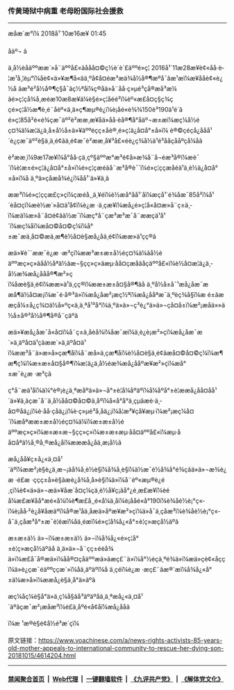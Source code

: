 ### 传黄琦狱中病重 老母盼国际社会援救
------------------------

<div class="published">
 <span class="date" title="ä¸­å½æ¶é´">
  <time datetime="2018-10-16T01:45:00+08:00">
   æåæ´æ°ï¼ 2018å¹´10æ16æ¥ 01:45
  </time>
 </span>
</div>
<br/>
<div class="wsw">
 <span class="dateline">
  åäº¬ â
 </span>
 <p>
  ä¸­å½èåäººææ´»å¨äººå£«ãå­åå¤©ç½è´è´£äººé»ç¦ 2016å¹´11æ28æ¥è¢«åå·è­¦æ¹å¸¦èµ°ï¼åè¢«ä»¥æ¶å«âä¸ºå¢å¤éæ³æä¾å½å®¶æºå¯âæ¹æï¼æ¥ååè¢«è¿½å âæ³é²å½å®¶ç§å¯âç½ªåï¼ç®åä»å¨åå·ç»µé³çå®æå³æ¼ ãé»ç¦çå¾å¸æéæ10æ8æ¥ä¼è§é»ç¦åéé²ï¼èº«æ£å¤ç§ç¾ççé»ç¦å½æ¶è¸é¨åèº«ä¸ä»ç¶æµ®è¿ï¼è¡åé«è¾¾150è³190ä¹é´ã é»ç¦85å²é«é¾çæ¯äº²è²ææ¸æ¥åä»åå·èå®¶å°åäº¬æ±æï¼æç¼å½éç¤¾ä¼æ¦ä¿ä¸­å±å½å±ä»¥äººéçç±åè®¸é»ç¦ä¿å¤å°±å»ï¼ è®©çéçå¿å­åå¹´è¿çæ¯äº²è§ä¸ä¸é¢ãä¸é¢æ¯è²ææ¸å¥³å£«éè¿ç¾å½ä¹é³ååçååºçå¼åã
 </p>
 <p>
  è²ææ¸ï¼9æ17æ¥ï¼å°åå·çä¸­çº§äººæ°æ³é¢å»æ¾å¨å¬éæ³å®ï¼æè¯´ï¼è¦æ±é»ç¦ä¿å¤å°±å»ï¼é»ç¦çæéãå¨æ³å®è¯´ï¼é»ç¦ççæåéä¹ä¸è½ä¿å¤å°±å»ï¼å ä¸ºä»çåæå¾é¿ï¼åå¹´ä»¥ä¸ã
 </p>
 <p>
  ææ³ï¼é»ç¦ççæ£ç»çï¼çæéå¸¸ä¸¥éï¼è½æå°åå¹´åï¼æçå¹´é¾åæ¯85å²ï¼å¹´èå¤çï¼æè½æ´»å¤ä¹å¢ï¼è¿æ ·ä¸çæ¥ï¼æå¿é»ç¦å«å¤æ­»å¨ç±ä¸­ï¼æä¼æ­»å¨å¤é¢ãä½æ¯ï¼æç°å¨çæ³æ³æ¯å¨ææçä¹å¹´ï¼æç¼åï¼æå¤©å¤©ç¼ï¼å°±æ¯æä¸å¤©æä¸æ¶è½å¤è§æå¿å­ä¸é¢ï¼ææ­»ä¹çç®ã
 </p>
 <p>
  æä»¥è¯´ææ¯è¿æ ·æ³çï¼ææ³æ±æ±å½éç¤¾ä¼ãå½éäººæç»ç»ãåå½åªä½ãæ¬§çç»ç»ãæµ·åå¤çæåãåçäººå£«ï¼è½å¤æ¦ä¿ä¸­å½æ¾æå¿å­åå®¶æ²»çï¼åæè§ä¸é¢ï¼ææ­»ä¹ä¸çç®ï¼ææ±æ±å¤§å®¶ãå ä¸ºå½å±å¯¹æå¿å­æ¯ææå¶ä½å¤æ¡ï¼æ¯é·å®³ä»ï¼æå¿å­æ²¡æç½ªï¼æå¿å­åªæ¯ä¸ºèç¾å§ï¼æ é±ãæ æçå¼±å¿ç¾¤ä½å»ºç«ä¸ä¸ªå¹³å°ï¼ä¸ºä»ä»¬ç³è¿°ä»ä»¬çå¤å±ï¼æ²¡æåä»»ä½å±å®³å½å®¶å®å¨çäºã
 </p>
 <p>
  æä»¥æå¿å­æ¯å«å¤ï¼å¨ç±ä¸­åèå¾ï¼åæ¯æï¼ä¸è¿è¡æ²»çï¼æå¿å­æ¯æ´»ä¸äºå¤ä¹çãææ´»ä¸äºå¤ä¹ï¼ææ³å¨ä»æ­»å»çæ¶åï¼å¨æå»ä¸çæ¶åï¼è½å¤è§ä¸é¢ãæå¤©å¤©ç¼ï¼æ¶æ¶ç¼ï¼æ±æ±å¤§å®¶ï¼æ¦ä¿ä¸­å½éæ¾æå¿å­åºæ¥æ²»çï¼æå°±æ¯è¿æ ·æ³çã
 </p>
 <p>
  ç°å¨æä¹åï¼ä¼°è®¡è¿ä¸ªæåºä»ä»¬å°±è¦å¼åº­äºï¼å¼åº­å°±è¦æ­æå¿å­å¤åå¹´ä»¥ä¸ãçæ¯å¨ä¸­å½åå¤©å¤©ä¸åºï¼å«å°å°ä¸çµãæè·ä¸­å¤®åä¿¡ï¼è·åå·çåä¿¡ï¼è·ç»µé³å¸åä¿¡ï¼å¦æ³¥çå¥æµ·ï¼æ²¡æç¼å¤´ï¼æåªææ±æ±å½éç¤¾ä¼ï¼æ±æ±å½éäººæç»ç»ï¼æ±æ±æ¬§çç»ç»ï¼æ±æ±æµ·åå¤äººå£«ï¼æµ·åå¤åªä½å¸®å¸®æå¿å­ï¼æææå¿å­ä¸æ¡å½ã
 </p>
 <p>
  æå¿å­å¥ç±å¿«ä¸¤å¹´äºï¼ææ²¡è§è¿ä¸æ¬¡ãå¾å¸è½è§ï¼å¾å¸è§ï¼ä½æ¯é½å¾å°é¾çãä»ä»¬æ¾è¿æ ·é£æ ·ççç±å»è§ãæè¿å¾å¸å»è§ï¼ä»ï¼å¨èº«æµ®è¿é¸çï¼è¢«ä»ä»¬æä»¥åæ´å¤ç¼çä¸è½å¥ç¡ãå°¿é¸æ£æ¥ï¼èéå¼æ£æ¥åå°æé«å¼ï¼è¶æ­£å¸¸é«å¼ä¸åï¼è¡ååé«å°190ï¼è¾åè½è¡°ç«­ï¼è¡åå·²è¿å¥åæäºï¼å®æ¹åä¸åæä»åºæ¥æ²»çï¼ä»å¯ä¸çåæ³ï¼è¾åè½è¡°ç«­å¯ä¸çåæ³å°±æ¯è¦éæï¼åä¸éæï¼é»ç¦å¾å¿«å°±è¦ç»æçå½äºã
 </p>
 <p>
  æ±æ±ä½ ä»¬ï¼æ±æ±ä½ ä»¬ï¼å¾å¿«é»ç¦å°±è¦ç»æçå½äºãå ä¸ä»ä»¬å¨çç±éèå¾ä»ï¼æ£å¯å®æä»ï¼åå®¤çåäººæä»ãæç£¨ä»ï¼å°½éçä¸ºé¾ä»ï¼æä»çè¢«å­ç­ç­ï¼ä»è¿çæ¯éäººççæ´»ï¼åä¸äºäºï¼å ä¸çéï¼è¿æ ·æç£¨ãæ®´æï¼å¾å¿«å°±ä¼æ­»å»ï¼ææå¿è§ä¸å°ä»äºã
 </p>
 <p>
  æç¼åç¼è§å°ä»ä¸ç¼å§ãå³äºäºåä¸ä¸ªæå¿«ä¸¤å¹´äºãçæ¯æ²¡æåæ³ï¼é£ä¸åºé«å¢åï¼æå¿å­åã
 </p>
 <p>
  ï¼æ ¹æ®è§é¢å½é³æ´çï¼
 </p>
</div>

原文链接：https://www.voachinese.com/a/news-rights-activists-85-years-old-mother-appeals-to-international-community-to-rescue-her-dying-son-20181015/4614204.html


------------------------
#### [禁闻聚合首页](https://github.com/gfw-breaker/banned-news/blob/master/README.md) &nbsp;|&nbsp; [Web代理](https://github.com/gfw-breaker/open-proxy/blob/master/README.md) &nbsp;|&nbsp;  [一键翻墙软件](https://github.com/gfw-breaker/nogfw/blob/master/README.md) &nbsp;|&nbsp; [《九评共产党》](https://github.com/gfw-breaker/9ping.md/blob/master/README.md#九评之一评共产党是什么) &nbsp;|&nbsp; [《解体党文化》](https://github.com/gfw-breaker/jtdwh.md/blob/master/README.md#绪论)